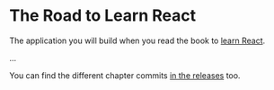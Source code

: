 # The Road to Learn React

The application you will build when you read the book to [learn React](https://www.robinwieruch.de/the-road-to-learn-react/).

...

You can find the different chapter commits [in the releases](https://github.com/rwieruch/hackernews-client/releases) too.